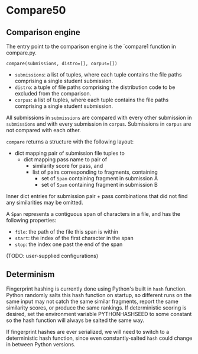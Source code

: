 # Compare50

## Comparison engine
The entry point to the comparison engine is the `compare1 function in
compare.py.

`compare(submissions, distro=[], corpus=[])`

- `submissions`: a list of tuples, where each tuple contains the file
  paths comprising a single student submission.
- `distro`: a tuple of file paths comprising the distribution code to
  be excluded from the comparison.
- `corpus`: a list of tuples, where each tuple contains the file paths
  comprising a single student submission.

All submissions in `submissions` are compared with every other
submission in `submissions` and with every submission in
`corpus`. Submissions in `corpus` are not compared with each other.

`compare` returns a structure with the following layout:

- dict mapping pair of submission file tuples to
  - dict mapping pass name to pair of
    - similarity score for pass, and
    - list of pairs corresponding to fragments, containing
      - set of `Span` containing fragment in submission A
      - set of `Span` containing fragment in submission B

Inner dict entries for submission pair + pass combinations that did
not find any similarities may be omitted.

A `Span` represents a contiguous span of characters in a file, and has
the following properties:
- `file`: the path of the file this span is within
- `start`: the index of the first character in the span
- `stop`: the index one past the end of the span

(TODO: user-supplied configurations)

## Determinism
Fingerprint hashing is currently done using Python's built in `hash`
function. Python randomly salts this hash function on startup, so
different runs on the same input may not catch the same similar
fragments, report the same similarity scores, or produce the same
rankings. If deterministic scoring is desired, set the environment
variable PYTHONHASHSEED to some constant so the hash function will
always be salted the same way.

If fingerprint hashes are ever serialized, we will need to switch to a
deterministic hash function, since even constantly-salted `hash` could
change in between Python versions.
